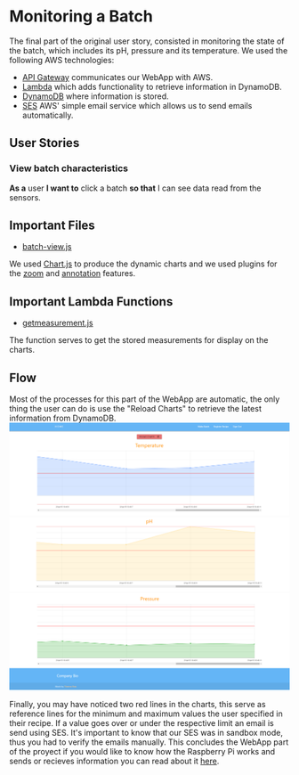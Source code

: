 # Monitoring a Batch
The final part of the original user story, consisted in monitoring the state of the batch, which includes its pH, pressure and its temperature. We used the following AWS technologies: 
* [API Gateway](https://aws.amazon.com/api-gateway/ "API Gateway") communicates our WebApp with AWS.
* [Lambda](https://aws.amazon.com/lambda/ "Lambda") which adds functionality to retrieve information in DynamoDB.
* [DynamoDB](https://aws.amazon.com/dynamodb/ "DynamoDB") where information is stored.
* [SES](https://aws.amazon.com/ses/ "SES") AWS' simple email service which allows us to send emails automatically. 
## User Stories 
### View batch characteristics
**As a** user **I want to** click a batch **so that** I can see data read from the sensors.
## Important Files 
* [batch-view.js](https://github.com/KillerFarmer/BYBY/tree/documentation/js/batch-view.js "batch-view.js")

We used [Chart.js]("Chart.js") to produce the dynamic charts and we used plugins for the [zoom](https://github.com/chartjs/chartjs-plugin-zoom "Zoom") and [annotation](https://github.com/chartjs/chartjs-plugin-annotation "Annotation") features. 
## Important Lambda Functions
* [getmeasurement.js](https://github.com/KillerFarmer/BYBY/tree/documentation/LambdaFunctions/getmeasurement.js "getmeasurement.js")

The function serves to get the stored measurements for display on the charts.
## Flow
Most of the processes for this part of the WebApp are automatic, the only thing the user can do is use the "Reload Charts" to retrieve the latest information from DynamoDB. 
![Monitor 1](https://raw.githubusercontent.com/KillerFarmer/BYBY/documentation/documentation/img/monitor.png "Make Batch Done")
![Monitor 2](https://raw.githubusercontent.com/KillerFarmer/BYBY/documentation/documentation/img/monitor2.png "Make Batch Done")
![Monitor 3](https://raw.githubusercontent.com/KillerFarmer/BYBY/documentation/documentation/img/monitor3.png "Make Batch Done")

Finally, you may have noticed two red lines in the charts, this serve as reference lines for the minimum and maximum values the user specified in their recipe. If a value goes over or under the respective limit an email is send using SES. It's important to know that our SES was in sandbox mode, thus you had to verify the emails manually. This concludes the WebApp part of the proyect if you would like to know how the Raspberry Pi works and sends or recieves information you can read about it [here](https://github.com/KillerFarmer/BYBY/blob/documentation/documentation/biocomms.md#bioreactor--webapp-communication "Biorreactor Communication").